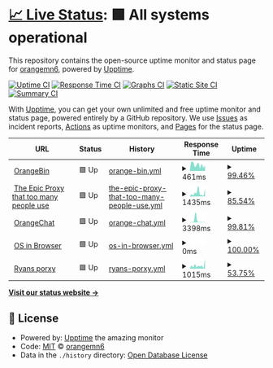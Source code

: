 # [📈 Live Status](https://orangemn6.github.io/uptime-monitor): <!--live status--> **🟩 All systems operational**

This repository contains the open-source uptime monitor and status page for [orangemn6](https://orangemn6.xyz), powered by [Upptime](https://github.com/upptime/upptime).

[![Uptime CI](https://github.com/orangemn6/uptime-monitor/workflows/Uptime%20CI/badge.svg)](https://github.com/orangemn6/uptime-monitor/actions?query=workflow%3A%22Uptime+CI%22)
[![Response Time CI](https://github.com/orangemn6/uptime-monitor/workflows/Response%20Time%20CI/badge.svg)](https://github.com/orangemn6/uptime-monitor/actions?query=workflow%3A%22Response+Time+CI%22)
[![Graphs CI](https://github.com/orangemn6/uptime-monitor/workflows/Graphs%20CI/badge.svg)](https://github.com/orangemn6/uptime-monitor/actions?query=workflow%3A%22Graphs+CI%22)
[![Static Site CI](https://github.com/orangemn6/uptime-monitor/workflows/Static%20Site%20CI/badge.svg)](https://github.com/orangemn6/uptime-monitor/actions?query=workflow%3A%22Static+Site+CI%22)
[![Summary CI](https://github.com/orangemn6/uptime-monitor/workflows/Summary%20CI/badge.svg)](https://github.com/orangemn6/uptime-monitor/actions?query=workflow%3A%22Summary+CI%22)

With [Upptime](https://upptime.js.org), you can get your own unlimited and free uptime monitor and status page, powered entirely by a GitHub repository. We use [Issues](https://github.com/orangemn6/uptime-monitor/issues) as incident reports, [Actions](https://github.com/orangemn6/uptime-monitor/actions) as uptime monitors, and [Pages](https://orangemn6.github.io/uptime-monitor) for the status page.

<!--start: status pages-->
<!-- This summary is generated by Upptime (https://github.com/upptime/upptime) -->
<!-- Do not edit this manually, your changes will be overwritten -->
<!-- prettier-ignore -->
| URL | Status | History | Response Time | Uptime |
| --- | ------ | ------- | ------------- | ------ |
| <img alt="" src="https://favicons.githubusercontent.com/bin.orangemn6.xyz" height="13"> [OrangeBin](https://bin.orangemn6.xyz) | 🟩 Up | [orange-bin.yml](https://github.com/orangemn6/uptime-monitor/commits/HEAD/history/orange-bin.yml) | <details><summary><img alt="Response time graph" src="./graphs/orange-bin/response-time-week.png" height="20"> 461ms</summary><br><a href="https://status.orangemn6.xyz/history/orange-bin"><img alt="Response time 919" src="https://img.shields.io/endpoint?url=https%3A%2F%2Fraw.githubusercontent.com%2Forangemn6%2Fuptime-monitor%2FHEAD%2Fapi%2Forange-bin%2Fresponse-time.json"></a><br><a href="https://status.orangemn6.xyz/history/orange-bin"><img alt="24-hour response time 409" src="https://img.shields.io/endpoint?url=https%3A%2F%2Fraw.githubusercontent.com%2Forangemn6%2Fuptime-monitor%2FHEAD%2Fapi%2Forange-bin%2Fresponse-time-day.json"></a><br><a href="https://status.orangemn6.xyz/history/orange-bin"><img alt="7-day response time 461" src="https://img.shields.io/endpoint?url=https%3A%2F%2Fraw.githubusercontent.com%2Forangemn6%2Fuptime-monitor%2FHEAD%2Fapi%2Forange-bin%2Fresponse-time-week.json"></a><br><a href="https://status.orangemn6.xyz/history/orange-bin"><img alt="30-day response time 919" src="https://img.shields.io/endpoint?url=https%3A%2F%2Fraw.githubusercontent.com%2Forangemn6%2Fuptime-monitor%2FHEAD%2Fapi%2Forange-bin%2Fresponse-time-month.json"></a><br><a href="https://status.orangemn6.xyz/history/orange-bin"><img alt="1-year response time 919" src="https://img.shields.io/endpoint?url=https%3A%2F%2Fraw.githubusercontent.com%2Forangemn6%2Fuptime-monitor%2FHEAD%2Fapi%2Forange-bin%2Fresponse-time-year.json"></a></details> | <details><summary><a href="https://status.orangemn6.xyz/history/orange-bin">99.46%</a></summary><a href="https://status.orangemn6.xyz/history/orange-bin"><img alt="All-time uptime 99.07%" src="https://img.shields.io/endpoint?url=https%3A%2F%2Fraw.githubusercontent.com%2Forangemn6%2Fuptime-monitor%2FHEAD%2Fapi%2Forange-bin%2Fuptime.json"></a><br><a href="https://status.orangemn6.xyz/history/orange-bin"><img alt="24-hour uptime 100.00%" src="https://img.shields.io/endpoint?url=https%3A%2F%2Fraw.githubusercontent.com%2Forangemn6%2Fuptime-monitor%2FHEAD%2Fapi%2Forange-bin%2Fuptime-day.json"></a><br><a href="https://status.orangemn6.xyz/history/orange-bin"><img alt="7-day uptime 99.46%" src="https://img.shields.io/endpoint?url=https%3A%2F%2Fraw.githubusercontent.com%2Forangemn6%2Fuptime-monitor%2FHEAD%2Fapi%2Forange-bin%2Fuptime-week.json"></a><br><a href="https://status.orangemn6.xyz/history/orange-bin"><img alt="30-day uptime 99.07%" src="https://img.shields.io/endpoint?url=https%3A%2F%2Fraw.githubusercontent.com%2Forangemn6%2Fuptime-monitor%2FHEAD%2Fapi%2Forange-bin%2Fuptime-month.json"></a><br><a href="https://status.orangemn6.xyz/history/orange-bin"><img alt="1-year uptime 99.07%" src="https://img.shields.io/endpoint?url=https%3A%2F%2Fraw.githubusercontent.com%2Forangemn6%2Fuptime-monitor%2FHEAD%2Fapi%2Forange-bin%2Fuptime-year.json"></a></details>
| <img alt="" src="https://favicons.githubusercontent.com/68656e647279646564.cf" height="13"> [The Epic Proxy that too many people use](https://68656e647279646564.cf/) | 🟩 Up | [the-epic-proxy-that-too-many-people-use.yml](https://github.com/orangemn6/uptime-monitor/commits/HEAD/history/the-epic-proxy-that-too-many-people-use.yml) | <details><summary><img alt="Response time graph" src="./graphs/the-epic-proxy-that-too-many-people-use/response-time-week.png" height="20"> 1435ms</summary><br><a href="https://status.orangemn6.xyz/history/the-epic-proxy-that-too-many-people-use"><img alt="Response time 1197" src="https://img.shields.io/endpoint?url=https%3A%2F%2Fraw.githubusercontent.com%2Forangemn6%2Fuptime-monitor%2FHEAD%2Fapi%2Fthe-epic-proxy-that-too-many-people-use%2Fresponse-time.json"></a><br><a href="https://status.orangemn6.xyz/history/the-epic-proxy-that-too-many-people-use"><img alt="24-hour response time 2962" src="https://img.shields.io/endpoint?url=https%3A%2F%2Fraw.githubusercontent.com%2Forangemn6%2Fuptime-monitor%2FHEAD%2Fapi%2Fthe-epic-proxy-that-too-many-people-use%2Fresponse-time-day.json"></a><br><a href="https://status.orangemn6.xyz/history/the-epic-proxy-that-too-many-people-use"><img alt="7-day response time 1435" src="https://img.shields.io/endpoint?url=https%3A%2F%2Fraw.githubusercontent.com%2Forangemn6%2Fuptime-monitor%2FHEAD%2Fapi%2Fthe-epic-proxy-that-too-many-people-use%2Fresponse-time-week.json"></a><br><a href="https://status.orangemn6.xyz/history/the-epic-proxy-that-too-many-people-use"><img alt="30-day response time 1197" src="https://img.shields.io/endpoint?url=https%3A%2F%2Fraw.githubusercontent.com%2Forangemn6%2Fuptime-monitor%2FHEAD%2Fapi%2Fthe-epic-proxy-that-too-many-people-use%2Fresponse-time-month.json"></a><br><a href="https://status.orangemn6.xyz/history/the-epic-proxy-that-too-many-people-use"><img alt="1-year response time 1197" src="https://img.shields.io/endpoint?url=https%3A%2F%2Fraw.githubusercontent.com%2Forangemn6%2Fuptime-monitor%2FHEAD%2Fapi%2Fthe-epic-proxy-that-too-many-people-use%2Fresponse-time-year.json"></a></details> | <details><summary><a href="https://status.orangemn6.xyz/history/the-epic-proxy-that-too-many-people-use">85.54%</a></summary><a href="https://status.orangemn6.xyz/history/the-epic-proxy-that-too-many-people-use"><img alt="All-time uptime 70.74%" src="https://img.shields.io/endpoint?url=https%3A%2F%2Fraw.githubusercontent.com%2Forangemn6%2Fuptime-monitor%2FHEAD%2Fapi%2Fthe-epic-proxy-that-too-many-people-use%2Fuptime.json"></a><br><a href="https://status.orangemn6.xyz/history/the-epic-proxy-that-too-many-people-use"><img alt="24-hour uptime 100.00%" src="https://img.shields.io/endpoint?url=https%3A%2F%2Fraw.githubusercontent.com%2Forangemn6%2Fuptime-monitor%2FHEAD%2Fapi%2Fthe-epic-proxy-that-too-many-people-use%2Fuptime-day.json"></a><br><a href="https://status.orangemn6.xyz/history/the-epic-proxy-that-too-many-people-use"><img alt="7-day uptime 85.54%" src="https://img.shields.io/endpoint?url=https%3A%2F%2Fraw.githubusercontent.com%2Forangemn6%2Fuptime-monitor%2FHEAD%2Fapi%2Fthe-epic-proxy-that-too-many-people-use%2Fuptime-week.json"></a><br><a href="https://status.orangemn6.xyz/history/the-epic-proxy-that-too-many-people-use"><img alt="30-day uptime 70.74%" src="https://img.shields.io/endpoint?url=https%3A%2F%2Fraw.githubusercontent.com%2Forangemn6%2Fuptime-monitor%2FHEAD%2Fapi%2Fthe-epic-proxy-that-too-many-people-use%2Fuptime-month.json"></a><br><a href="https://status.orangemn6.xyz/history/the-epic-proxy-that-too-many-people-use"><img alt="1-year uptime 70.74%" src="https://img.shields.io/endpoint?url=https%3A%2F%2Fraw.githubusercontent.com%2Forangemn6%2Fuptime-monitor%2FHEAD%2Fapi%2Fthe-epic-proxy-that-too-many-people-use%2Fuptime-year.json"></a></details>
| <img alt="" src="https://favicons.githubusercontent.com/chat.orangemn6.xyz" height="13"> [OrangeChat](https://chat.orangemn6.xyz) | 🟩 Up | [orange-chat.yml](https://github.com/orangemn6/uptime-monitor/commits/HEAD/history/orange-chat.yml) | <details><summary><img alt="Response time graph" src="./graphs/orange-chat/response-time-week.png" height="20"> 3398ms</summary><br><a href="https://status.orangemn6.xyz/history/orange-chat"><img alt="Response time 3277" src="https://img.shields.io/endpoint?url=https%3A%2F%2Fraw.githubusercontent.com%2Forangemn6%2Fuptime-monitor%2FHEAD%2Fapi%2Forange-chat%2Fresponse-time.json"></a><br><a href="https://status.orangemn6.xyz/history/orange-chat"><img alt="24-hour response time 359" src="https://img.shields.io/endpoint?url=https%3A%2F%2Fraw.githubusercontent.com%2Forangemn6%2Fuptime-monitor%2FHEAD%2Fapi%2Forange-chat%2Fresponse-time-day.json"></a><br><a href="https://status.orangemn6.xyz/history/orange-chat"><img alt="7-day response time 3398" src="https://img.shields.io/endpoint?url=https%3A%2F%2Fraw.githubusercontent.com%2Forangemn6%2Fuptime-monitor%2FHEAD%2Fapi%2Forange-chat%2Fresponse-time-week.json"></a><br><a href="https://status.orangemn6.xyz/history/orange-chat"><img alt="30-day response time 3277" src="https://img.shields.io/endpoint?url=https%3A%2F%2Fraw.githubusercontent.com%2Forangemn6%2Fuptime-monitor%2FHEAD%2Fapi%2Forange-chat%2Fresponse-time-month.json"></a><br><a href="https://status.orangemn6.xyz/history/orange-chat"><img alt="1-year response time 3277" src="https://img.shields.io/endpoint?url=https%3A%2F%2Fraw.githubusercontent.com%2Forangemn6%2Fuptime-monitor%2FHEAD%2Fapi%2Forange-chat%2Fresponse-time-year.json"></a></details> | <details><summary><a href="https://status.orangemn6.xyz/history/orange-chat">99.81%</a></summary><a href="https://status.orangemn6.xyz/history/orange-chat"><img alt="All-time uptime 99.16%" src="https://img.shields.io/endpoint?url=https%3A%2F%2Fraw.githubusercontent.com%2Forangemn6%2Fuptime-monitor%2FHEAD%2Fapi%2Forange-chat%2Fuptime.json"></a><br><a href="https://status.orangemn6.xyz/history/orange-chat"><img alt="24-hour uptime 100.00%" src="https://img.shields.io/endpoint?url=https%3A%2F%2Fraw.githubusercontent.com%2Forangemn6%2Fuptime-monitor%2FHEAD%2Fapi%2Forange-chat%2Fuptime-day.json"></a><br><a href="https://status.orangemn6.xyz/history/orange-chat"><img alt="7-day uptime 99.81%" src="https://img.shields.io/endpoint?url=https%3A%2F%2Fraw.githubusercontent.com%2Forangemn6%2Fuptime-monitor%2FHEAD%2Fapi%2Forange-chat%2Fuptime-week.json"></a><br><a href="https://status.orangemn6.xyz/history/orange-chat"><img alt="30-day uptime 99.16%" src="https://img.shields.io/endpoint?url=https%3A%2F%2Fraw.githubusercontent.com%2Forangemn6%2Fuptime-monitor%2FHEAD%2Fapi%2Forange-chat%2Fuptime-month.json"></a><br><a href="https://status.orangemn6.xyz/history/orange-chat"><img alt="1-year uptime 99.16%" src="https://img.shields.io/endpoint?url=https%3A%2F%2Fraw.githubusercontent.com%2Forangemn6%2Fuptime-monitor%2FHEAD%2Fapi%2Forange-chat%2Fuptime-year.json"></a></details>
| <img alt="" src="https://favicons.githubusercontent.com/genow.cf" height="13"> [OS in Browser](https://genow.cf) | 🟩 Up | [os-in-browser.yml](https://github.com/orangemn6/uptime-monitor/commits/HEAD/history/os-in-browser.yml) | <details><summary><img alt="Response time graph" src="./graphs/os-in-browser/response-time-week.png" height="20"> 0ms</summary><br><a href="https://status.orangemn6.xyz/history/os-in-browser"><img alt="Response time 0" src="https://img.shields.io/endpoint?url=https%3A%2F%2Fraw.githubusercontent.com%2Forangemn6%2Fuptime-monitor%2FHEAD%2Fapi%2Fos-in-browser%2Fresponse-time.json"></a><br><a href="https://status.orangemn6.xyz/history/os-in-browser"><img alt="24-hour response time 0" src="https://img.shields.io/endpoint?url=https%3A%2F%2Fraw.githubusercontent.com%2Forangemn6%2Fuptime-monitor%2FHEAD%2Fapi%2Fos-in-browser%2Fresponse-time-day.json"></a><br><a href="https://status.orangemn6.xyz/history/os-in-browser"><img alt="7-day response time 0" src="https://img.shields.io/endpoint?url=https%3A%2F%2Fraw.githubusercontent.com%2Forangemn6%2Fuptime-monitor%2FHEAD%2Fapi%2Fos-in-browser%2Fresponse-time-week.json"></a><br><a href="https://status.orangemn6.xyz/history/os-in-browser"><img alt="30-day response time 0" src="https://img.shields.io/endpoint?url=https%3A%2F%2Fraw.githubusercontent.com%2Forangemn6%2Fuptime-monitor%2FHEAD%2Fapi%2Fos-in-browser%2Fresponse-time-month.json"></a><br><a href="https://status.orangemn6.xyz/history/os-in-browser"><img alt="1-year response time 0" src="https://img.shields.io/endpoint?url=https%3A%2F%2Fraw.githubusercontent.com%2Forangemn6%2Fuptime-monitor%2FHEAD%2Fapi%2Fos-in-browser%2Fresponse-time-year.json"></a></details> | <details><summary><a href="https://status.orangemn6.xyz/history/os-in-browser">100.00%</a></summary><a href="https://status.orangemn6.xyz/history/os-in-browser"><img alt="All-time uptime 95.98%" src="https://img.shields.io/endpoint?url=https%3A%2F%2Fraw.githubusercontent.com%2Forangemn6%2Fuptime-monitor%2FHEAD%2Fapi%2Fos-in-browser%2Fuptime.json"></a><br><a href="https://status.orangemn6.xyz/history/os-in-browser"><img alt="24-hour uptime 100.00%" src="https://img.shields.io/endpoint?url=https%3A%2F%2Fraw.githubusercontent.com%2Forangemn6%2Fuptime-monitor%2FHEAD%2Fapi%2Fos-in-browser%2Fuptime-day.json"></a><br><a href="https://status.orangemn6.xyz/history/os-in-browser"><img alt="7-day uptime 100.00%" src="https://img.shields.io/endpoint?url=https%3A%2F%2Fraw.githubusercontent.com%2Forangemn6%2Fuptime-monitor%2FHEAD%2Fapi%2Fos-in-browser%2Fuptime-week.json"></a><br><a href="https://status.orangemn6.xyz/history/os-in-browser"><img alt="30-day uptime 95.98%" src="https://img.shields.io/endpoint?url=https%3A%2F%2Fraw.githubusercontent.com%2Forangemn6%2Fuptime-monitor%2FHEAD%2Fapi%2Fos-in-browser%2Fuptime-month.json"></a><br><a href="https://status.orangemn6.xyz/history/os-in-browser"><img alt="1-year uptime 95.98%" src="https://img.shields.io/endpoint?url=https%3A%2F%2Fraw.githubusercontent.com%2Forangemn6%2Fuptime-monitor%2FHEAD%2Fapi%2Fos-in-browser%2Fuptime-year.json"></a></details>
| <img alt="" src="https://favicons.githubusercontent.com/ryanlovesschool.gq" height="13"> [Ryans porxy](https://ryanlovesschool.gq) | 🟩 Up | [ryans-porxy.yml](https://github.com/orangemn6/uptime-monitor/commits/HEAD/history/ryans-porxy.yml) | <details><summary><img alt="Response time graph" src="./graphs/ryans-porxy/response-time-week.png" height="20"> 1015ms</summary><br><a href="https://status.orangemn6.xyz/history/ryans-porxy"><img alt="Response time 2757" src="https://img.shields.io/endpoint?url=https%3A%2F%2Fraw.githubusercontent.com%2Forangemn6%2Fuptime-monitor%2FHEAD%2Fapi%2Fryans-porxy%2Fresponse-time.json"></a><br><a href="https://status.orangemn6.xyz/history/ryans-porxy"><img alt="24-hour response time 3114" src="https://img.shields.io/endpoint?url=https%3A%2F%2Fraw.githubusercontent.com%2Forangemn6%2Fuptime-monitor%2FHEAD%2Fapi%2Fryans-porxy%2Fresponse-time-day.json"></a><br><a href="https://status.orangemn6.xyz/history/ryans-porxy"><img alt="7-day response time 1015" src="https://img.shields.io/endpoint?url=https%3A%2F%2Fraw.githubusercontent.com%2Forangemn6%2Fuptime-monitor%2FHEAD%2Fapi%2Fryans-porxy%2Fresponse-time-week.json"></a><br><a href="https://status.orangemn6.xyz/history/ryans-porxy"><img alt="30-day response time 2757" src="https://img.shields.io/endpoint?url=https%3A%2F%2Fraw.githubusercontent.com%2Forangemn6%2Fuptime-monitor%2FHEAD%2Fapi%2Fryans-porxy%2Fresponse-time-month.json"></a><br><a href="https://status.orangemn6.xyz/history/ryans-porxy"><img alt="1-year response time 2757" src="https://img.shields.io/endpoint?url=https%3A%2F%2Fraw.githubusercontent.com%2Forangemn6%2Fuptime-monitor%2FHEAD%2Fapi%2Fryans-porxy%2Fresponse-time-year.json"></a></details> | <details><summary><a href="https://status.orangemn6.xyz/history/ryans-porxy">53.75%</a></summary><a href="https://status.orangemn6.xyz/history/ryans-porxy"><img alt="All-time uptime 64.97%" src="https://img.shields.io/endpoint?url=https%3A%2F%2Fraw.githubusercontent.com%2Forangemn6%2Fuptime-monitor%2FHEAD%2Fapi%2Fryans-porxy%2Fuptime.json"></a><br><a href="https://status.orangemn6.xyz/history/ryans-porxy"><img alt="24-hour uptime 0.00%" src="https://img.shields.io/endpoint?url=https%3A%2F%2Fraw.githubusercontent.com%2Forangemn6%2Fuptime-monitor%2FHEAD%2Fapi%2Fryans-porxy%2Fuptime-day.json"></a><br><a href="https://status.orangemn6.xyz/history/ryans-porxy"><img alt="7-day uptime 53.75%" src="https://img.shields.io/endpoint?url=https%3A%2F%2Fraw.githubusercontent.com%2Forangemn6%2Fuptime-monitor%2FHEAD%2Fapi%2Fryans-porxy%2Fuptime-week.json"></a><br><a href="https://status.orangemn6.xyz/history/ryans-porxy"><img alt="30-day uptime 64.97%" src="https://img.shields.io/endpoint?url=https%3A%2F%2Fraw.githubusercontent.com%2Forangemn6%2Fuptime-monitor%2FHEAD%2Fapi%2Fryans-porxy%2Fuptime-month.json"></a><br><a href="https://status.orangemn6.xyz/history/ryans-porxy"><img alt="1-year uptime 64.97%" src="https://img.shields.io/endpoint?url=https%3A%2F%2Fraw.githubusercontent.com%2Forangemn6%2Fuptime-monitor%2FHEAD%2Fapi%2Fryans-porxy%2Fuptime-year.json"></a></details>

<!--end: status pages-->

[**Visit our status website →**](https://orangemn6.github.io/uptime-monitor)

## 📄 License

- Powered by: [Upptime](https://github.com/upptime/upptime) the amazing monitor
- Code: [MIT](./LICENSE) © [orangemn6](https://orangemn6.xyz)
- Data in the `./history` directory: [Open Database License](https://opendatacommons.org/licenses/odbl/1-0/)
